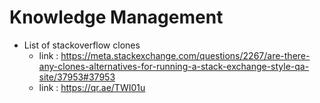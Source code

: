 # Knowledge Management

- List of stackoverflow clones
    - link : https://meta.stackexchange.com/questions/2267/are-there-any-clones-alternatives-for-running-a-stack-exchange-style-qa-site/37953#37953
    - link : https://qr.ae/TWI01u
